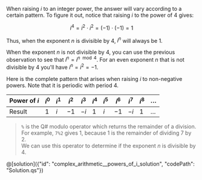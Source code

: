 When raising $i$ to an integer power, the answer will vary according to a certain pattern.
To figure it out, notice that raising $i$ to the power of $4$ gives: 

$$i^4 = i^2 \cdot i^2 = (-1) \cdot (-1) = 1$$

Thus, when the exponent $n$ is divisible by 4, $i^n$ will always be 1.

When the exponent $n$ is not divisible by 4, you can use the previous observation to see that $i^n = i^{n \mod 4}$.
For an even exponent $n$ that is not divisible by 4 you'll have $i^n = i^2 = -1.$

Here is the complete pattern that arises when raising $i$ to non-negative powers. Note that it is periodic with period $4$.

|Power of $i$ | $i^0$ | $i^1$ | $i^2$ | $i^3$ | $i^4$ | $i^5$ | $i^6$ | $i^7$ | $i^8$ | $\dots$ |
|----|----|----|----|----|----|----|----|----|----|----|
|Result | $1$ | $i$ | $-1$ | $-i$ | $1$ | $i$ | $-1$ | $-i$ | $1$ | $\dots$ |

> `%` is the Q# modulo operator which returns the remainder of a division. For example, `7%2` gives $1$, because $1$ is the remainder of dividing $7$ by $2$.  
> We can use this operator to determine if the exponent $n$ is divisible by $4$.

@[solution]({"id": "complex_arithmetic__powers_of_i_solution", "codePath": "Solution.qs"})
